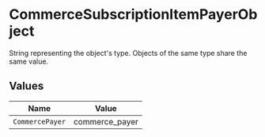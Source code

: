 # CommerceSubscriptionItemPayerObject

String representing the object's type. Objects of the same type share the same value.


## Values

| Name            | Value           |
| --------------- | --------------- |
| `CommercePayer` | commerce_payer  |